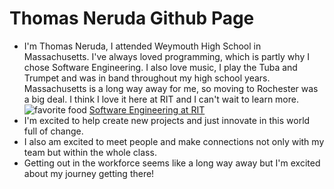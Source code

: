 # Thomas Neruda Github Page
- I'm Thomas Neruda, I attended Weymouth High School in Massachusetts. I've always loved programming, which is partly why I chose Software Engineering. I also love music, I play the Tuba and Trumpet and was in band throughout my high school years. Massachusetts is a long way away for me, so moving to Rochester was a big deal. I think I love it here at RIT and I can't wait to learn more.
![favorite food](https://www.foodnetwork.com/content/dam/images/food/fullset/2009/1/13/1/vday_shrimpscampi_4493_s4x3.jpg)
[Software Engineering at RIT](https://www.rit.edu/study/software-engineering-bs)
- I'm excited to help create new projects and just innovate in this world full of change.
- I also am excited to meet people and make connections not only with my team but within the whole class.
- Getting out in the workforce seems like a long way away but I'm excited about my journey getting there!